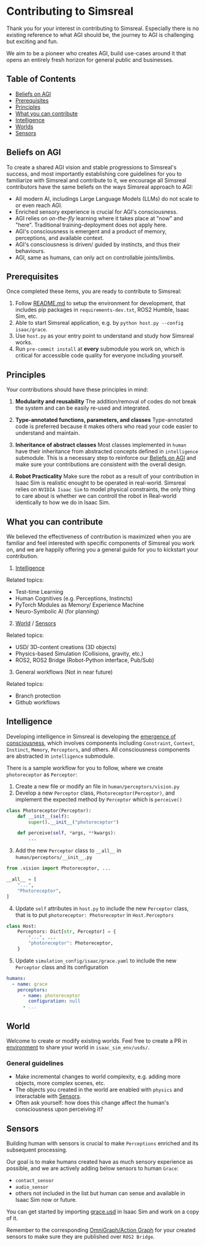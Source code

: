 # Contributing to Simsreal

Thank you for your interest in contributing to Simsreal. Especially there is no existing reference to what AGI should be, the journey to AGI is challenging but exciting and fun.

We aim to be a pioneer who creates AGI, build use-cases around it that opens an entirely fresh horizon for general public and businesses.

## Table of Contents
- [Beliefs on AGI](#beliefs-on-agi)
- [Prerequisites](#prerequisites)
- [Principles](#principles)
- [What you can contribute](#what-you-can-contribute)
- [Intelligence](#intelligence)
- [Worlds](#world)
- [Sensors](#sensors)

## Beliefs on AGI
To create a shared AGI vision and stable progressions to Simsreal's success, and most importantly establishing core guidelines for you to familiarize with Simsreal and contribute to it, we encourage all Simsreal contributors have the same beliefs on the ways Simsreal approach to AGI:

* All modern AI, includings Large Language Models (LLMs) do not scale to or even reach AGI.
* Enriched sensory experience is crucial for AGI's consciousness.
* AGI relies on *on-the-fly* learning where it takes place at "now" and "here". Traditional training-deployment does not apply here.
* AGI's consciousness is emergent and a product of memory, perceptions, and available context.
* AGI's consciousness is driven/ guided by instincts, and thus their behaviours.
* AGI, same as humans, can only act on controllable joints/limbs.


## Prerequisites
Once completed these items, you are ready to contribute to Simsreal:

1. Follow [README.md](README.md) to setup the environment for development, that includes pip packages in `requirements-dev.txt`, ROS2 Humble, Isaac Sim, etc.
2. Able to start Simsreal application, e.g. by `python host.py --config isaac/grace`.
3. Use `host.py` as your entry point to understand and study how Simsreal works.
4. Run `pre-commit install` at **every** submodule you work on, which is critical for accessible code quality for everyone including yourself.

## Principles
Your contributions should have these principles in mind:
1. **Modularity and reusability**
The addition/removal of codes do not break the system and can be easily re-used and integrated.

2. **Type-annotated functions, parameters, and classes**
Type-annotated code is preferred because it makes others who read your code easier to understand and maintain.

3. **Inheritance of abstract classes**
Most classes implemented in `human` have their inheritance from abstracted concepts defined in `intelligence` submodule. This is a necessary step to reinforce our [Beliefs on AGI](#beliefs-on-agi) and make sure your contributions are consistent with the overall design.

4. **Robot Practicality**
Make sure the robot as a result of your contribution in Isaac Sim is realistic enought to be operated in real-world.
Simsreal relies on `NVIDIA Isaac Sim` to model physical constraints, the only thing to care about is whether we can controll the robot in Real-world identically to how we do in Isaac Sim.


## What you can contribute
We believed the effectiveness of contribution is maximized when you are familiar and feel interested with specific components of Simsreal you work on, and we are happily offering you a general guide for you to kickstart your contribution.

1. [Intelligence](#intelligence)

  Related topics:
  * Test-time Learning
  * Human Cognitives (e.g. Perceptions, Instincts)
  * PyTorch Modules as Memory/ Experience Machine
  * Neuro-Symbolic AI (for planning)

2. [World](#world) / [Sensors](#sensors)

  Related topics:
  * USD/ 3D-content creations (3D objects)
  * Physics-based Simulation (Collisions, gravity, etc.)
  * ROS2, ROS2 Bridge (Robot-Python interface, Pub/Sub)

3. General workflows (Not in near future)

  Related topics:
  * Branch protection
  * Github workflows

## Intelligence
Developing intelligence in Simsreal is developing the [emergence of consciousness](https://github.com/Simsreal/human/blob/main/src/images/flow_draft_2.png), which involves components including `Constraint`, `Context`, `Instinct`, `Memory`, `Perceptors`, and others. All consciousness components are abstracted in `intelligence` submodule.

There is a sample workflow for you to follow, where we create `photoreceptor` as `Perceptor`:

1. Create a new file or modify an file in `human/perceptors/vision.py`
2. Develop a new `Perceptor` class, `Photoreceptor(Perceptor)`, and implement the expected method by `Perceptor` which is `perceive()`
```python
class Photoreceptor(Perceptor):
    def __init__(self):
        super().__init__("photoreceptor")

    def perceive(self, *args, **kwargs):
        ...
```

3. Add the new `Perceptor` class to `__all__` in `human/perceptors/__init__.py`
```python
from .vision import Photoreceptor, ...

__all__ = [
    "...",
    "Photoreceptor",
]
```

4. Update `self` attributes in `host.py` to include the new `Perceptor` class, that is to put `photoreceptor: Photoreceptor` in `Host.Perceptors`
```python
class Host:
    Perceptors: Dict[str, Perceptor] = {
        "...", ...
        "photoreceptor": Photoreceptor,
    }
```
5. Update `simulation_config/isaac/grace.yaml` to include the new `Perceptor` class and its configuration
```yaml
humans:
  - name: grace
    perceptors:
      - name: photoreceptor
        configuration: null
      - ...
```

## World
Welcome to create or modify existing worlds. Feel free to create a PR in [environment](https://github.com/Simsreal/environment) to share your world in `isaac_sim_env/usds/`.

### General guidelines
* Make incremental changes to world complexity, e.g. adding more objects, more complex scenes, etc.
* The objects you created in the world are enabled with `physics` and interactable with [Sensors](#sensors).
* Often ask yourself: how does this change affect the human's consciousness upon perceiving it?

## Sensors
Building human with sensors is crucial to make `Perceptions` enriched and its subsequent processing.

Our goal is to make humans created have as much sensory experience as possible, and we are actively adding below sensors to human `Grace`:
* `contact_sensor`
* `audio_sensor`
* others not included in the list but human can sense and available in Isaac Sim now or future.

You can get started by importing [grace.usd](https://github.com/Simsreal/environment/tree/main/isaac_sim_env/usds) in Isaac Sim and work on a copy of it.

Remember to the corresponding [OmniGraph/Action Graph](https://docs.omniverse.nvidia.com/isaacsim/latest/features/sensors_simulation/sensor_simulation_physics_sensors.html) for your created sensors to make sure they are published over `ROS2 Bridge`.
